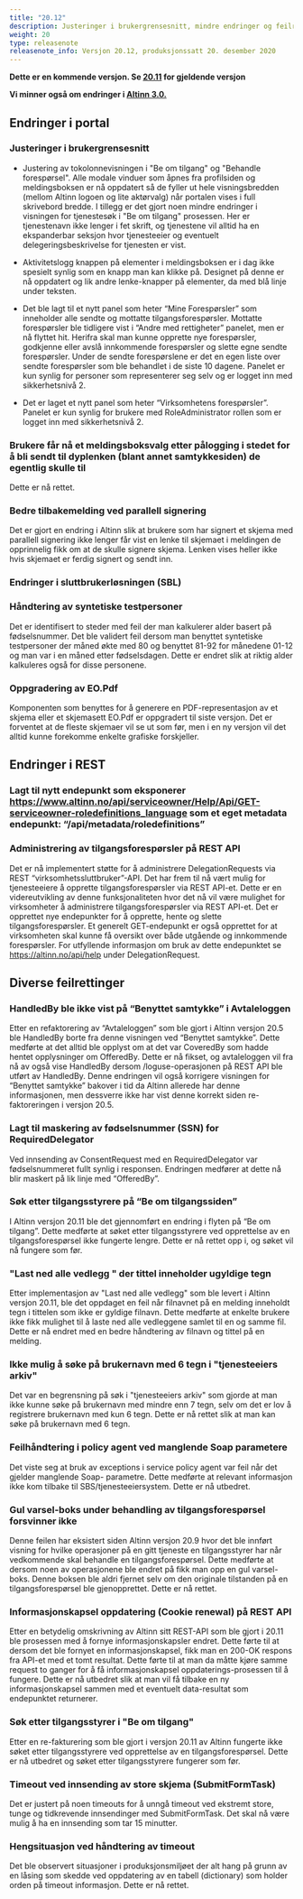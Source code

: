 ```yaml
---
title: "20.12"
description: Justeringer i brukergrensesnitt, mindre endringer og feilrettinger
weight: 20
type: releasenote
releasenote_info: Versjon 20.12, produksjonssatt 20. desember 2020
---
```


**Dette er en kommende versjon. Se [20.11](../20.11) for gjeldende versjon**

**Vi minner også om endringer i [Altinn 3.0.](https://github.com/Altinn/altinn-studio/releases)**

## Endringer i portal

### Justeringer i brukergrensesnitt

- Justering av tokolonnevisningen i "Be om tilgang" og "Behandle forespørsel". Alle modale vinduer som åpnes fra profilsiden og meldingsboksen er nå oppdatert så de fyller ut hele visningsbredden (mellom Altinn logoen og lite aktørvalg) når portalen vises i full skrivebord bredde.
I tillegg er det gjort noen mindre endringer i visningen for tjenestesøk i "Be om tilgang" prosessen. Her er tjenestenavn ikke lenger i fet skrift, og tjenestene vil alltid ha en ekspanderbar seksjon hvor tjenesteeier og eventuelt delegeringsbeskrivelse for tjenesten er vist.

- Aktivitetslogg knappen på elementer i meldingsboksen er i dag ikke spesielt synlig som en knapp man kan klikke på. Designet på denne er nå oppdatert og lik andre lenke-knapper på elementer, da med blå linje under teksten.

- Det ble lagt til et nytt panel som heter “Mine Forespørsler” som inneholder alle sendte og mottatte tilgangsforespørsler. Mottatte forespørsler ble tidligere vist i “Andre med rettigheter” panelet, men er nå flyttet hit. Herifra skal man kunne opprette nye forespørsler, godkjenne eller avslå innkommende forespørsler og slette egne sendte forespørsler. Under de sendte forespørslene er det en egen liste over sendte forespørsler som ble behandlet i de siste 10 dagene. Panelet er kun synlig for personer som representerer seg selv og er logget inn med sikkerhetsnivå 2.

- Det er laget et nytt panel som heter “Virksomhetens forespørsler”. Panelet er kun synlig for brukere med RoleAdministrator  rollen som er logget inn med sikkerhetsnivå 2.
  
### Brukere får nå et meldingsboksvalg etter pålogging i stedet for å bli sendt til dyplenken (blant annet samtykkesiden) de egentlig skulle til

Dette er nå rettet.

### Bedre tilbakemelding ved parallell signering

Det er gjort en endring i Altinn slik at brukere som har signert et skjema med parallell signering ikke lenger får vist en lenke til skjemaet i meldingen de opprinnelig fikk om at de skulle signere skjema. Lenken vises heller ikke hvis skjemaet er ferdig signert og sendt inn.

### Endringer i sluttbrukerløsningen (SBL)

### Håndtering av syntetiske testpersoner

Det er identifisert to steder med feil der man kalkulerer alder basert på fødselsnummer. Det ble validert feil dersom man benyttet syntetiske testpersoner der måned økte med 80 og benyttet 81-92 for månedene 01-12 og man var i en måned etter fødselsdagen. Dette er endret slik at riktig alder kalkuleres også for disse personene.

### Oppgradering av EO.Pdf

Komponenten som benyttes for å generere en PDF-representasjon av et skjema eller et skjemasett EO.Pdf er oppgradert til siste versjon. Det er forventet at de fleste skjemaer vil se ut som før, men i en ny versjon vil det alltid kunne forekomme enkelte grafiske forskjeller.

## Endringer i REST

### Lagt til nytt endepunkt som eksponerer https://www.altinn.no/api/serviceowner/Help/Api/GET-serviceowner-roledefinitions_language som et eget metadata endepunkt: “/api/metadata/roledefinitions”

### Administrering av tilgangsforespørsler på REST API

Det er nå implementert støtte for å administrere DelegationRequests via REST “virksomhetssluttbruker”-API. Det har frem til nå vært mulig for tjenesteeiere å opprette tilgangsforespørsler via REST API-et. Dette er en videreutvikling av denne funksjonaliteten hvor det nå vil være mulighet for virksomheter å administrere tilgangsforespørsler via REST API-et. Det er opprettet nye endepunkter for å opprette, hente og slette tilgangsforespørsler. Et generelt GET-endepunkt er også opprettet for at virksomheten skal kunne få oversikt over både utgående og innkommende forespørsler.
For utfyllende informasjon om bruk av dette endepunktet se https://altinn.no/api/help under DelegationRequest.

## Diverse feilrettinger

### HandledBy ble ikke vist på “Benyttet samtykke” i Avtaleloggen

Etter en refaktorering av “Avtaleloggen” som ble gjort i Altinn versjon 20.5 ble HandledBy borte fra denne visningen ved “Benyttet samtykke”. Dette medførte at det alltid ble opplyst om at det var CoveredBy som hadde hentet opplysninger om OfferedBy. Dette er nå fikset, og avtaleloggen vil fra nå av også vise HandledBy dersom /loguse-operasjonen på REST API ble utført av HandledBy. Denne endringen vil også korrigere visningen for “Benyttet samtykke” bakover i tid da Altinn allerede har denne informasjonen, men dessverre ikke har vist denne korrekt siden re-faktoreringen i versjon 20.5.

### Lagt til maskering av fødselsnummer (SSN) for RequiredDelegator

Ved innsending av ConsentRequest med en RequiredDelegator var fødselsnummeret fullt synlig i responsen. Endringen medfører at dette nå blir maskert på lik linje med “OfferedBy”.

### Søk etter tilgangsstyrere på “Be om tilgangssiden”

I Altinn versjon 20.11 ble det gjennomført en endring i flyten på “Be om tilgang”. Dette medførte at søket etter tilgangsstyrere ved opprettelse av en tilgangsforespørsel ikke fungerte lengre. Dette er nå rettet opp i, og søket vil nå fungere som før.

### "Last ned alle vedlegg " der tittel inneholder ugyldige tegn

Etter implementasjon av "Last ned alle vedlegg" som ble levert i Altinn versjon 20.11, ble det oppdaget en feil når filnavnet på en melding inneholdt tegn i tittelen som ikke er gyldige filnavn. Dette medførte at enkelte brukere ikke fikk mulighet til å laste ned alle vedleggene samlet til en og samme fil. Dette er nå endret med en bedre håndtering av filnavn og tittel på en melding.

### Ikke mulig å søke på brukernavn med 6 tegn i "tjenesteeiers arkiv"

Det var en begrensning på søk i "tjenesteeiers arkiv" som gjorde at man ikke kunne søke på brukernavn med mindre enn 7 tegn, selv om det er lov å registrere brukernavn med kun 6 tegn. Dette er nå rettet slik at man kan søke på brukernavn med 6 tegn.

### Feilhåndtering i policy agent ved manglende Soap parametere

Det viste seg at bruk av exceptions i service policy agent var feil når det gjelder manglende Soap- parametre. Dette medførte at relevant informasjon ikke kom tilbake til SBS/tjenesteeiersystem. Dette er nå utbedret.

### Gul varsel-boks under behandling av tilgangsforespørsel forsvinner ikke

Denne feilen har eksistert siden Altinn versjon 20.9 hvor det ble innført visning for hvilke operasjoner på en gitt tjeneste en tilgangsstyrer har når vedkommende skal behandle en tilgangsforespørsel. Dette medførte at dersom noen av operasjonene ble endret på fikk man opp en gul varsel-boks. Denne boksen ble aldri fjernet selv om den originale tilstanden på en tilgangsforespørsel ble gjenopprettet. Dette er nå rettet.

### Informasjonskapsel oppdatering (Cookie renewal) på REST API

Etter en betydelig omskrivning av Altinn sitt REST-API som ble gjort i 20.11 ble prosessen med å fornye informasjonskapsler endret. Dette førte til at dersom det ble fornyet en informasjonskapsel, fikk man en 200-OK respons fra API-et med et tomt resultat. Dette førte til at man da måtte kjøre samme request to ganger for å få informasjonskapsel oppdaterings-prosessen til å fungere. Dette er nå utbedret slik at man vil få tilbake en ny informasjonskapsel sammen med et eventuelt data-resultat som endepunktet returnerer.

### Søk etter tilgangsstyrer i "Be om tilgang"

Etter en re-fakturering som ble gjort i versjon 20.11 av Altinn fungerte ikke søket etter tilgangsstyrere ved opprettelse av en tilgangsforespørsel. Dette er nå utbedret og søket etter tilgangsstyrere fungerer som før.

### Timeout ved innsending av store skjema (SubmitFormTask)

Det er justert på noen timeouts for å unngå timeout ved ekstremt store, tunge og tidkrevende innsendinger med SubmitFormTask. Det skal nå være mulig å ha en innsending som tar 15 minutter.

### Hengsituasjon ved håndtering av timeout

Det ble observert situasjoner i produksjonsmiljøet der alt hang på grunn av en låsing som skedde ved  oppdatering av en tabell (dictionary) som holder orden på timeout informasjon. Dette er nå rettet.
